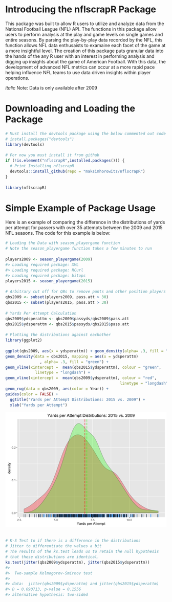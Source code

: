 <!-- README.md is generated from README.Rmd. Please edit that file -->
Introducing the nflscrapR Package
=================================

This package was built to allow R users to utilize and analyze data from the National Football League (NFL) API. The functions in this package allow users to perform analysis at the play and game levels on single games and entire seasons. By parsing the play-by-play data recorded by the NFL, this function allows NFL data enthusaists to examaine each facet of the game at a more insightful level. The creation of this package puts granular data into the hands of the any R user with an interest in performing analysis and digging up insights about the game of American Football. With this data, the development of advanced NFL metrics can occur at a more rapid pace helping influence NFL teams to use data driven insights within player operations.

*italic* Note: Data is only available after 2009

Downloading and Loading the Package
===================================

``` r
# Must install the devtools package using the below commented out code
# install.packages("devtools")
library(devtools)

# For now you must install it from github
if (!is.element("nflscrapR",installed.packages())) {
  # Print Installing nflscrapR
  devtools::install_github(repo = "maksimhorowitz/nflscrapR")
}

library(nflscrapR)
```

Simple Example of Package Usage
===============================

Here is an example of comparing the difference in the distributions of yards per attempt for passers with over 35 attempts between the 2009 and 2015 NFL seasons. The code for this example is below:

``` r
# Loading the Data with season_playergame function
# Note the season_playergame function takes a few minutes to run

players2009 <- season_playergame(2009)
#> Loading required package: XML
#> Loading required package: RCurl
#> Loading required package: bitops
players2015 <- season_playergame(2015)

# Arbitrary cut off for QBs to remove punts and other position players who threw passes
qbs2009 <- subset(players2009, pass.att > 30)
qbs2015 <- subset(players2015, pass.att > 30)

# Yards Per Attempt Calculation
qbs2009$ydsperattm <- qbs2009$passyds/qbs2009$pass.att
qbs2015$ydsperattm <- qbs2015$passyds/qbs2015$pass.att

# Plotting the distributions against eachother
library(ggplot2)

ggplot(qbs2009, aes(x = ydsperattm)) + geom_density(alpha= .3, fill = "red") +
geom_density(data = qbs2015, mapping = aes(x = ydsperattm)
               , alpha= .3, fill = "green") + 
geom_vline(xintercept =  mean(qbs2015$ydsperattm), colour = "green", 
             linetype = "longdash") +  
geom_vline(xintercept =  mean(qbs2009$ydsperattm), colour = "red", 
                                                  linetype = "longdash") + geom_rug(data = qbs2015, aes(color = Year)) +
geom_rug(data = qbs2009, aes(color = Year)) +
guides(color = FALSE) + 
  ggtitle("Yards per Attempt Distributions: 2015 vs. 2009") +
  xlab("Yards per Attempt")
```

![](README-unnamed-chunk-3-1.png)<!-- -->

``` r

# K-S Test to if there is a difference in the distributions
# Jitter to differentiate the values a bit
# The results of the ks.test leads us to retain the null hypothesis
# that these distributions are identical.
ks.test(jitter(qbs2009$ydsperattm), jitter(qbs2015$ydsperattm))
#> 
#>  Two-sample Kolmogorov-Smirnov test
#> 
#> data:  jitter(qbs2009$ydsperattm) and jitter(qbs2015$ydsperattm)
#> D = 0.090713, p-value = 0.1556
#> alternative hypothesis: two-sided
```
